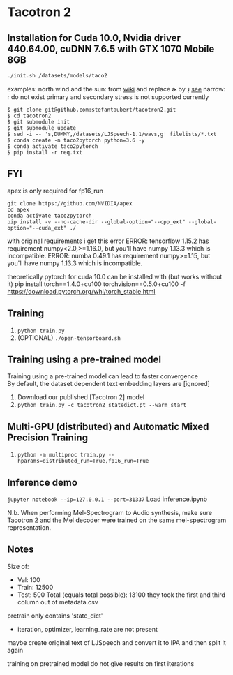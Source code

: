 # Tacotron 2

## Installation for Cuda 10.0, Nvidia driver 440.64.00, cuDNN 7.6.5 with GTX 1070 Mobile 8GB

```
./init.sh /datasets/models/taco2
```
examples:
north wind and the sun: from [wiki](https://en.wikipedia.org/wiki/The_North_Wind_and_the_Sun) and replace ɚ by ɹ̩ [see](https://en.wikipedia.org/wiki/R-colored_vowel)
narrow: ɾ do not exist
primary and secondary stress is not supported currently


```
$ git clone git@github.com:stefantaubert/tacotron2.git
$ cd tacotron2
$ git submodule init
$ git submodule update
$ sed -i -- 's,DUMMY,/datasets/LJSpeech-1.1/wavs,g' filelists/*.txt
$ conda create -n taco2pytorch python=3.6 -y
$ conda activate taco2pytorch
$ pip install -r req.txt
```

## FYI

apex is only required for fp16_run
```
git clone https://github.com/NVIDIA/apex
cd apex
conda activate taco2pytorch
pip install -v --no-cache-dir --global-option="--cpp_ext" --global-option="--cuda_ext" ./
```

with original requirements i get this error
ERROR: tensorflow 1.15.2 has requirement numpy<2.0,>=1.16.0, but you'll have numpy 1.13.3 which is incompatible.
ERROR: numba 0.49.1 has requirement numpy>=1.15, but you'll have numpy 1.13.3 which is incompatible.

theoretically pytorch for cuda 10.0 can be installed with (but works without it)
pip install torch==1.4.0+cu100 torchvision==0.5.0+cu100 -f https://download.pytorch.org/whl/torch_stable.html


## Training
1. `python train.py`
2. (OPTIONAL) `./open-tensorboard.sh`

## Training using a pre-trained model
Training using a pre-trained model can lead to faster convergence  
By default, the dataset dependent text embedding layers are [ignored]

1. Download our published [Tacotron 2] model
2. `python train.py -c tacotron2_statedict.pt --warm_start`

## Multi-GPU (distributed) and Automatic Mixed Precision Training
1. `python -m multiproc train.py --hparams=distributed_run=True,fp16_run=True`

## Inference demo
`jupyter notebook --ip=127.0.0.1 --port=31337`
Load inference.ipynb

N.b.  When performing Mel-Spectrogram to Audio synthesis, make sure Tacotron 2
and the Mel decoder were trained on the same mel-spectrogram representation. 

## Notes
Size of:
- Val: 100
- Train: 12500
- Test: 500
Total (equals total possible): 13100
they took the first and third column out of metadata.csv

pretrain only contains 'state_dict'
- iteration, optimizer, learning_rate are not present

maybe create original text of LJSpeech and convert it to IPA and then split it again

training on pretrained model do not give results on first iterations